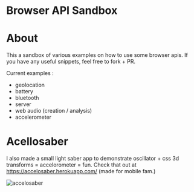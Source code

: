 Browser API Sandbox
==================

# About

This a sandbox of various examples on how to use some browser apis. If you have any useful snippets, feel free to fork + PR.

Current examples :
  - geolocation
  - battery
  - bluetooth
  - server
  - web audio (creation / analysis)
  - accelerometer

# Acellosaber

I also made a small light saber app to demonstrate oscillator + css 3d transforms = accelorometer = fun. Check that out at https://accelosaber.herokuapp.com/ (made for mobile fam.)

![accelosaber](http://g.recordit.co/bMNcwurOWU.gif)
